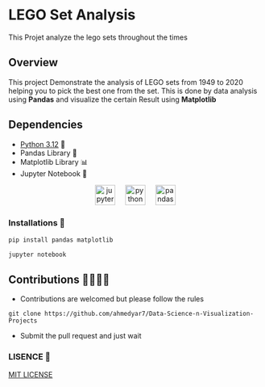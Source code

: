# LEGO Set Analysis

This Projet analyze the lego sets throughout the times

## Overview

This project Demonstrate the analysis of LEGO sets from 1949 to 2020 helping you to pick the best one from the set. This is done by data analysis using **Pandas** and visualize the certain Result using **Matplotlib**

## Dependencies

- [Python 3.12](https://python.org) 🐍
- Pandas Library 🐼
- Matplotlib Library 📊
- Jupyter Notebook 📓

<div align="center">
  <img src="https://img.shields.io/badge/Jupyter-F37626?logo=jupyter&logoColor=black&style=for-the-badge" height="40" alt="jupyter logo" />
  <img width="12" />
  <img src="https://img.shields.io/badge/Python-3776AB?logo=python&logoColor=white&style=for-the-badge" height="40" alt="python logo" />
  <img width="12" />
  <img src="https://img.shields.io/badge/pandas-150458?logo=pandas&logoColor=white&style=for-the-badge" height="40" alt="pandas logo" />
</div>

### Installations 💾

```bash
pip install pandas matplotlib

```

```bash
jupyter notebook
```

## Contributions 🙋‍♂️🙋‍♀️

- Contributions are welcomed but please follow the rules

```
git clone https://github.com/ahmedyar7/Data-Science-n-Visualization-Projects
```

- Submit the pull request and just wait

### LISENCE 📄

[MIT LICENSE](LICENSE)
